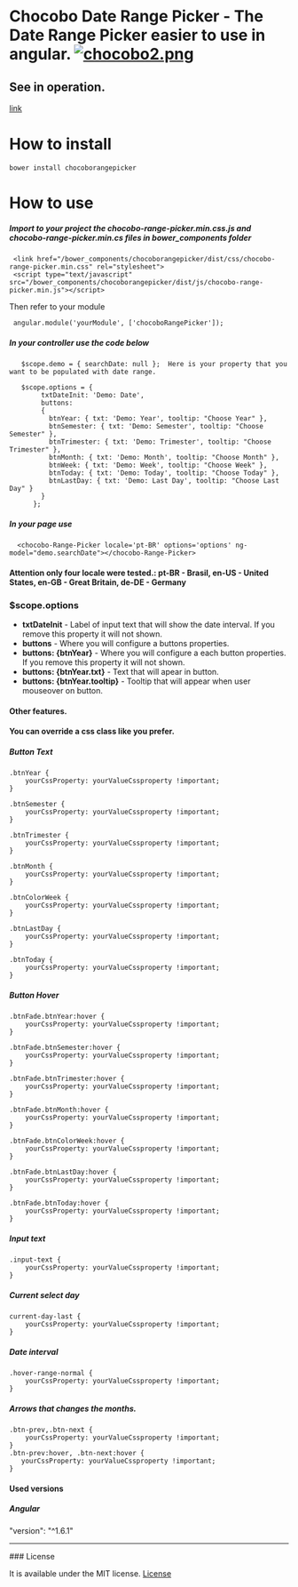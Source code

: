 # Chocobo Date Range Picker - The Date Range Picker easier to use in angular.  [![chocobo2.png](https://s23.postimg.org/9ihipgoej/chocobo2.png)](https://postimg.org/image/k5bbuvwjr/)

## See in operation.
[link](https://chocobo-date-range-picker.herokuapp.com/)

# How to install

```
bower install chocoborangepicker
```

# How to use

##### Import to your project the chocobo-range-picker.min.css.js and chocobo-range-picker.min.cs files in bower_components folder
```
 <link href="/bower_components/chocoborangepicker/dist/css/chocobo-range-picker.min.css" rel="stylesheet">
 <script type="text/javascript" src="/bower_components/chocoborangepicker/dist/js/chocobo-range-picker.min.js"></script>
```
 
 Then refer to your module
```
 angular.module('yourModule', ['chocoboRangePicker']);
```
 

##### In your controller use the code below
 
 
```
   $scope.demo = { searchDate: null };  Here is your property that you want to be populated with date range.
   
   $scope.options = {
        txtDateInit: 'Demo: Date',
        buttons:
        {
          btnYear: { txt: 'Demo: Year', tooltip: "Choose Year" },
          btnSemester: { txt: 'Demo: Semester', tooltip: "Choose Semester" },
          btnTrimester: { txt: 'Demo: Trimester', tooltip: "Choose Trimester" },
          btnMonth: { txt: 'Demo: Month', tooltip: "Choose Month" },
          btnWeek: { txt: 'Demo: Week', tooltip: "Choose Week" },
          btnToday: { txt: 'Demo: Today', tooltip: "Choose Today" },
          btnLastDay: { txt: 'Demo: Last Day', tooltip: "Choose Last Day" }
        }
      };
```
 
##### In your page use

```
  <chocobo-Range-Picker locale='pt-BR' options='options' ng-model="demo.searchDate"></chocobo-Range-Picker>
```

#### Attention only four locale were tested.: pt-BR - Brasil, en-US - United States, en-GB - Great Britain, de-DE - Germany

### $scope.options
<ul>
<li><b>txtDateInit</b> - Label of input text that will show the date interval. If you remove this property it will not shown.</li>
<li><b>buttons</b> - Where you will configure a buttons properties.</li>
<li><b>buttons: {btnYear}</b> - Where you will configure a each button properties. If you remove this property it will not shown.</li>
<li><b>buttons: {btnYear.txt}</b> - Text that will apear in button.</li>
<li><b>buttons: {btnYear.tooltip}</b> - Tooltip that will appear when user mouseover on button.</li>
</ul>

#### Other features.

#### You can override a css class like you prefer.

##### Button Text

```
.btnYear {
    yourCssProperty: yourValueCssproperty !important;
}

.btnSemester {
    yourCssProperty: yourValueCssproperty !important;
}

.btnTrimester {
    yourCssProperty: yourValueCssproperty !important;
}

.btnMonth {
    yourCssProperty: yourValueCssproperty !important;
}

.btnColorWeek {
    yourCssProperty: yourValueCssproperty !important;
}

.btnLastDay {
    yourCssProperty: yourValueCssproperty !important;
}

.btnToday {
    yourCssProperty: yourValueCssproperty !important;
}

```

##### Button Hover

```
.btnFade.btnYear:hover {
    yourCssProperty: yourValueCssproperty !important;
}

.btnFade.btnSemester:hover {
    yourCssProperty: yourValueCssproperty !important;
}

.btnFade.btnTrimester:hover {
    yourCssProperty: yourValueCssproperty !important;
}

.btnFade.btnMonth:hover {
    yourCssProperty: yourValueCssproperty !important;
}

.btnFade.btnColorWeek:hover {
    yourCssProperty: yourValueCssproperty !important;
}

.btnFade.btnLastDay:hover {
    yourCssProperty: yourValueCssproperty !important;
}

.btnFade.btnToday:hover {
    yourCssProperty: yourValueCssproperty !important;
}
```

##### Input text

```
.input-text {
    yourCssProperty: yourValueCssproperty !important;
}
```

##### Current select day

```
current-day-last {
    yourCssProperty: yourValueCssproperty !important;
}
```

##### Date interval

```
.hover-range-normal {
    yourCssProperty: yourValueCssproperty !important;
} 
```
 
##### Arrows that changes the months.

```
.btn-prev,.btn-next {
    yourCssProperty: yourValueCssproperty !important;
}
.btn-prev:hover, .btn-next:hover {
   yourCssProperty: yourValueCssproperty !important;
}
```
#### Used versions

##### Angular
"version": "^1.6.1"
<hr>
### License

It is available under the MIT license.
[License](https://opensource.org/licenses/mit-license.php)
